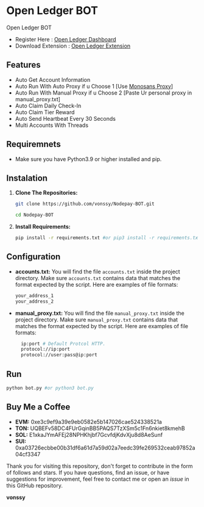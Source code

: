 # Open Ledger BOT
Open Ledger BOT

- Register Here : [Open Ledger Dashboard](https://testnet.openledger.xyz/?referral_code=vmgheiodeq)
- Download Extension : [Open Ledger Extension](https://chromewebstore.google.com/detail/openledger-node/ekbbplmjjgoobhdlffmgeokalelnmjjc)

## Features

  - Auto Get Account Information
  - Auto Run With Auto Proxy if u Choose 1 [Use [Monosans Proxy](https://raw.githubusercontent.com/monosans/proxy-list/main/proxies/all.txt)]
  - Auto Run With Manual Proxy if u Choose 2 [Paste Ur personal proxy in manual_proxy.txt]
  - Auto Claim Daily Check-In
  - Auto Claim Tier Reward
  - Auto Send Heartbeat Every 30 Seconds
  - Multi Accounts With Threads

## Requiremnets

- Make sure you have Python3.9 or higher installed and pip.

## Instalation

1. **Clone The Repositories:**
   ```bash
   git clone https://github.com/vonssy/Nodepay-BOT.git
   ```
   ```bash
   cd Nodepay-BOT
   ```

2. **Install Requirements:**
   ```bash
   pip install -r requirements.txt #or pip3 install -r requirements.txt
   ```

## Configuration

- **accounts.txt:** You will find the file `accounts.txt` inside the project directory. Make sure `accounts.txt` contains data that matches the format expected by the script. Here are examples of file formats:
  ```bash
  your_address_1
  your_address_2
  ```

- **manual_proxy.txt:** You will find the file `manual_proxy.txt` inside the project directory. Make sure `manual_proxy.txt` contains data that matches the format expected by the script. Here are examples of file formats:
  ```bash
    ip:port # Default Protcol HTTP.
    protocol://ip:port
    protocol://user:pass@ip:port
  ```

## Run

```bash
python bot.py #or python3 bot.py
```

## Buy Me a Coffee

- **EVM:** 0xe3c9ef9a39e9eb0582e5b147026cae524338521a
- **TON:** UQBEFv58DC4FUrGqinBB5PAQS7TzXSm5c1Fn6nkiet8kmehB
- **SOL:** E1xkaJYmAFEj28NPHKhjbf7GcvfdjKdvXju8d8AeSunf
- **SUI:** 0xa03726ecbbe00b31df6a61d7a59d02a7eedc39fe269532ceab97852a04cf3347

Thank you for visiting this repository, don't forget to contribute in the form of follows and stars.
If you have questions, find an issue, or have suggestions for improvement, feel free to contact me or open an *issue* in this GitHub repository.

**vonssy**